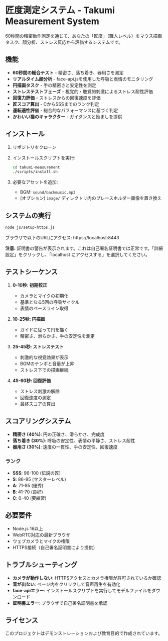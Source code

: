 # 匠度測定システム - Takumi Measurement System

60秒間の精密動作測定を通じて、あなたの「匠度」（職人レベル）をマウス描画タスク、顔分析、ストレス反応から評価するシステムです。

## 機能

- **60秒間の総合テスト** - 精密さ、落ち着き、器用さを測定
- **リアルタイム顔分析** - face-api.jsを使用した呼吸と表情のモニタリング
- **円描画タスク** - 手の精密さと安定性を測定
- **ストレステストフェーズ** - 視覚的・聴覚的刺激によるストレス耐性評価
- **回復力評価** - ストレスからの回復速度を評価
- **匠スコア算出** - CからSSSまでのランク判定
- **運転適性評価** - 総合的なパフォーマンスに基づく判定
- **かわいい猫のキャラクター** - ガイダンスと励ましを提供

## インストール

1. リポジトリをクローン
2. インストールスクリプトを実行:
   ```bash
   cd takumi-measurement
   ./scripts/install.sh
   ```

3. 必要なアセットを追加:
   - BGM: `sound/backmusic.mp3`
   - (オプション) `image/` ディレクトリ内のプレースホルダー画像を置き換え

## システムの実行

```bash
node js/setup-https.js
```

ブラウザで以下のURLにアクセス: https://localhost:8443

**注意:** 証明書の警告が表示されます。これは自己署名証明書では正常です。「詳細設定」をクリックし、「localhost にアクセスする」を選択してください。

## テストシーケンス

1. **0-10秒: 初期校正**
   - カメラとマイクの初期化
   - 基準となる5回の呼吸サイクル
   - 表情のベースライン取得

2. **10-25秒: 円描画**
   - ガイドに従って円を描く
   - 精密さ、滑らかさ、手の安定性を測定

3. **25-45秒: ストレステスト**
   - 刺激的な視覚効果が表示
   - BGMのテンポと音量が上昇
   - ストレス下での描画継続

4. **45-60秒: 回復評価**
   - ストレス刺激の解除
   - 回復速度の測定
   - 最終スコアの算出

## スコアリングシステム

- **精密さ (40%)**: 円の正確さ、滑らかさ、完成度
- **落ち着き (30%)**: 呼吸の安定性、表情の平静さ、ストレス耐性
- **器用さ (30%)**: 速度の一貫性、手の安定性、回復速度

### ランク
- **SSS**: 96-100 (伝説の匠)
- **S**: 86-95 (マスターレベル)
- **A**: 71-85 (優秀)
- **B**: 41-70 (良好)
- **C**: 0-40 (要練習)

## 必要要件

- Node.js 16以上
- WebRTC対応の最新ブラウザ
- ウェブカメラとマイクの権限
- HTTPS接続（自己署名証明書により提供）

## トラブルシューティング

- **カメラが動作しない**: HTTPSアクセスとカメラ権限が許可されているか確認
- **音が出ない**: ページ内をクリックして音声再生を有効化
- **face-apiエラー**: インストールスクリプトを実行してモデルファイルをダウンロード
- **証明書エラー**: ブラウザで自己署名証明書を承認

## ライセンス

このプロジェクトはデモンストレーションおよび教育目的で作成されています。